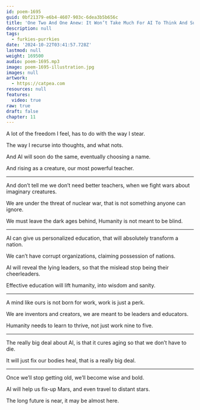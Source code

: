 ```yaml
---
id: poem-1695
guid: 0bf21379-e6b4-4607-903c-6dea3b5b656c
title: 'One Two And One Anew: It Won’t Take Much For AI To Think And Such'
description: null
tags:
  - furkies-purrkies
date: '2024-10-22T03:41:57.728Z'
lastmod: null
weight: 169500
audio: poem-1695.mp3
image: poem-1695-illustration.jpg
images: null
artwork:
  - https://catpea.com
resources: null
features:
  video: true
raw: true
draft: false
chapter: 11
---
```


A lot of the freedom I feel,
has to do with the way I stear.

The way I recurse into thoughts,
and what nots.

And AI will soon do the same,
eventually choosing a name.

And rising as a creature,
our most powerful teacher.

---

And don’t tell me we don’t need better teachers,
when we fight wars about imaginary creatures.

We are under the threat of nuclear war,
that is not something anyone can ignore.

We must leave the dark ages behind,
Humanity is not meant to be blind.

---

AI can give us personalized education,
that will absolutely transform a nation.

We can’t have corrupt organizations,
claiming possession of nations.

AI will reveal the lying leaders,
so that the mislead stop being their cheerleaders.

Effective education will lift humanity,
into wisdom and sanity.

---

A mind like ours is not born for work,
work is just a perk.

We are inventors and creators,
we are meant to be leaders and educators.

Humanity needs to learn to thrive,
not just work nine to five.

---

The really big deal about AI,
is that it cures aging so that we don’t have to die.

It will just fix our bodies heal,
that is a really big deal.

---

Once we’ll stop getting old,
we’ll become wise and bold.

AI will help us fix-up Mars,
and even travel to distant stars.

The long future is near,
it may be almost here.
